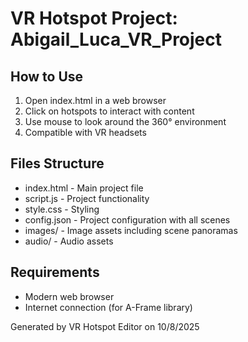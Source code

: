 # VR Hotspot Project: Abigail_Luca_VR_Project

## How to Use
1. Open index.html in a web browser
2. Click on hotspots to interact with content
3. Use mouse to look around the 360° environment
4. Compatible with VR headsets

## Files Structure
- index.html - Main project file
- script.js - Project functionality
- style.css - Styling
- config.json - Project configuration with all scenes
- images/ - Image assets including scene panoramas
- audio/ - Audio assets

## Requirements
- Modern web browser
- Internet connection (for A-Frame library)

Generated by VR Hotspot Editor on 10/8/2025
